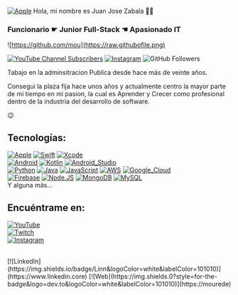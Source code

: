 [![Apple](https://github.com/BalaZaStudio/Imagenes/blob/main/zabadev.png)]() Hola, mi nombre es Juan Jose Zabala 🤘🙋
### Funcionario ☛ Junior Full-Stack ☚ Apasionado IT

![https://github.com/mou](https://raw.githubofile.png)

[![YouTube Channel Subscribers](https://img.shields.io/y8Dj18kmGyQ?style=social)](https://youtube.com/tion=1)
[![Instagram](https://)](https://www.instagram.com/tusitio_/)
![GitHub Followers]()


Tabajo en la adminsitracion Publica desde hace más de veinte años.

Consegui la plaza fija hace unos años  y actualmente centro la mayor parte de mi tiempo en mi pasion, la cual es Aprender y Crecer como profesional dentro de la industria del desarrollo de software.

😉



## Tecnologías:
[![Apple](https://img.shields.io/badge/iOS-999999?style=for-the-badge&logo=apple&logoColor=white&labelColor=101010)]()
[![Swift](https://img.shields.io/badge/Swift-FA7343?style=for-the-badge&logo=swift&logoColor=white&labelColor=101010)]()
[![Xcode](https://img.shields.io/badge/Xcode-1575F9?style=for-the-badge&logo=xcode&logoColor=white&labelColor=101010)]()
</br>
[![Android](https://img.shields.io/badge/Android-3DDC84?style=for-the-badge&logo=android&logoColor=white&labelColor=101010)]()
[![Kotlin](https://img.shields.io/badge/Kotlin-0095D5?style=for-the-badge&logo=kotlin&logoColor=white&labelColor=101010)]()
[![Android_Studio](https://img.shields.io/badge/Android_Studio-3DDC84?style=for-the-badge&logo=android-studio&logoColor=white&labelColor=101010)]()
</br>
[![Python](https://img.shields.io/badge/Python-yellow?style=for-the-badge&logo=python&logoColor=white&labelColor=101010)]()
[![Java](https://img.shields.io/badge/Java-007396?style=for-the-badge&logo=java&logoColor=white&labelColor=101010)]()
[![JavaScript](https://img.shields.io/badge/JavaScript-F7DF1E?style=for-the-badge&logo=javascript&logoColor=white&labelColor=101010)]()
[![AWS](https://img.shields.io/badge/AWS-232F3E?style=for-the-badge&logo=amazon-aws&logoColor=white&labelColor=101010)]()
[![Google_Cloud](https://img.shields.io/badge/Google_Cloud-4285F4?style=for-the-badge&logo=googlecloud&logoColor=white&labelColor=101010)]()
</br>
[![Firebase](https://img.shields.io/badge/Firebase-FFCA28?style=for-the-badge&logo=firebase&logoColor=white&labelColor=101010)]()
[![Node.JS](https://img.shields.io/badge/Node.JS-339933?style=for-the-badge&logo=node.js&logoColor=white&labelColor=101010)]()
[![MongoDB](https://img.shields.io/badge/MongoDB-47A248?style=for-the-badge&logo=mongodb&logoColor=white&labelColor=101010)]()
[![MySQL](https://img.shields.io/badge/MySQL-4479A1?style=for-the-badge&logo=mysql&logoColor=white&labelColor=101010)]()
</br>
Y alguna más...

## Encuéntrame en:

[![YouTube](https://img.shields.io)](https://)
</br>
[![Twitch](https://img.shieldsbelColor=101010)](https://twit)
</br>
[![Instagram](https://img.shie01010)](https://instagram.cv)

</br>
[![LinkedIn](https://img.shields.io/badge/Linn&logoColor=white&labelColor=101010)](https://www.linkedin.core)
[![Web](https://img.shields.0?style=for-the-badge&logo=dev.to&logoColor=white&labelColor=101010)](https://mourede)




